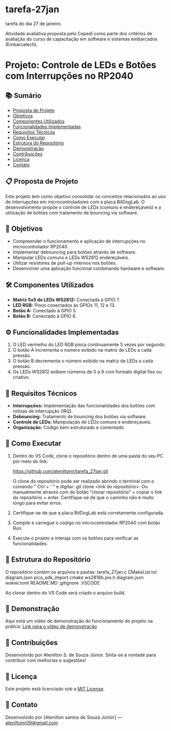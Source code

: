 # tarefa-27jan
tarefa do dia 27 de janeiro.

Atividade avaliativa proposta pelo Cepedi como parte dos critérios de avaliação do curso de capacitação em software e sistemas embarcados (Embarcatech).

# Projeto: Controle de LEDs e Botões com Interrupções no RP2040

## 📚 Sumário
- [Proposta de Projeto](#-Proposta-de-Projeto)  
- [Objetivos](#-objetivos)  
- [Componentes Utilizados](#%EF%B8%8F-componentes-utilizados)  
- [Funcionalidades Implementadas](#%EF%B8%8F-funcionalidades-implementadas)  
- [Requisitos Técnicos](#-requisitos-técnicos)  
- [Como Executar](#-como-executar)  
- [Estrutura do Repositório](#-estrutura-do-repositório)  
- [Demonstração](#-demonstração)  
- [Contribuições](#-contribuições)  
- [Licença](#-licença)  
- [Contato](#-contato)   

## 📋 Proposta de Projeto  
Este projeto tem como objetivo consolidar os conceitos relacionados ao uso de interrupções em microcontroladores com a placa BitDogLab. O desenvolvimento propõe o controle de LEDs (comuns e endereçáveis) e a utilização de botões com tratamento de bouncing via software.  

## 🎯 Objetivos
- Compreender o funcionamento e aplicação de interrupções no microcontrolador RP2040.
- Implementar debouncing para botões através de software.
- Manipular LEDs comuns e LEDs WS2812 endereçáveis.
- Utilizar resistores de pull-up internos nos botões.
- Desenvolver uma aplicação funcional combinando hardware e software.  

## 🛠️ Componentes Utilizados
- **Matriz 5x5 de LEDs WS2812:** Conectada à GPIO 7.  
- **LED RGB:** Pinos conectados às GPIOs 11, 12 e 13.  
- **Botão A:** Conectado à GPIO 5.  
- **Botão B:** Conectado à GPIO 6.  

## ⚙️ Funcionalidades Implementadas  
1. O LED vermelho do LED RGB pisca continuamente 5 vezes por segundo.  
2. O botão A incrementa o número exibido na matriz de LEDs a cada pressão.  
3. O botão B decrementa o número exibido na matriz de LEDs a cada pressão.  
4. Os LEDs WS2812 exibem números de 0 a 9 com formato digital fixo ou criativo.  

## 📝 Requisitos Técnicos
- **Interrupções:** Implementação das funcionalidades dos botões com rotinas de interrupção (IRQ).  
- **Debouncing:** Tratamento de bouncing dos botões via software.  
- **Controle de LEDs:** Manipulação de LEDs comuns e endereçáveis.  
- **Organização:** Código bem estruturado e comentado.  

## 🚀 Como Executar
1. Dentro do VS Code, clone o repositório dentro de uma pasta do seu PC por meio do link:
   
   https://github.com/ateniltonjr/tarefa_27jan.git

   O clone do repositório pode ser realizado abrindo o terminal com o comando " Ctrl + ' " e digitar: git clone <link do repositório>.
   Ou manualmente atraves com do botão "clonar repositório" + copiar o link do repositório + enter.
   Certifique-se de que o caminho não é muito longo para evitar erros.
    
3. Certifique-se de que a placa BitDogLab está corretamente configurada.
4. Compile e carregue o código no microcontrolador RP2040 com botão Run.   
5. Execute o projeto e interaja com os botões para verificar as funcionalidades.  

## 📂 Estrutura do Repositório
  O repositório contém os arquivos e pastas:
      tarefa_27jan.c
      CMakeList.txt
      diagram.json
      pico_sdk_import.cmake
      ws2818b.pio.h
      diagram.json
      wokwi.toml
      README.MD
      .gitignore
      .VSCODE

   Ao clonar dentro do VS Code será criado o arquivo build.

## 🎥 Demonstração  
Aqui está um video de demonstração do funcionamento do projeto na prática:
[Link para o vídeo de demonstração](#)  

## 🤝 Contribuições  
Desenvolvido por Atenilton S. de Souza Júnior.
Sinta-se à vontade para contribuir com melhorias e sugestões!  

## 📄 Licença  
Este projeto está licenciado sob a [MIT License](LICENSE).  

## 📧 Contato  
Desenvolvido por [Atenilton santos de Souza Júnior] — [ateniltonjr09@gmail.com](ateniltonjr09@gmail.com)  
